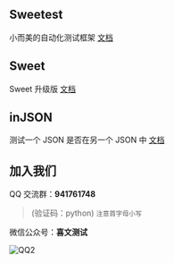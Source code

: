 ## Sweetest

小而美的自动化测试框架 [文档](/sweetest/)


## Sweet

Sweet 升级版 [文档](/sweet/)


## inJSON

测试一个 JSON 是否在另一个 JSON 中 [文档](/injson/)


## 加入我们

QQ 交流群：**941761748**
> (验证码：python) <small>注意首字母小写</small>

微信公众号：**喜文测试**

![QQ2](_media/bar.png)
